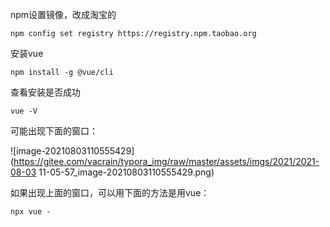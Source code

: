 











npm设置镜像，改成淘宝的

```
npm config set registry https://registry.npm.taobao.org
```



安装vue

```
npm install -g @vue/cli
```





查看安装是否成功

```
vue -V
```

可能出现下面的窗口：

![image-20210803110555429](https://gitee.com/vacrain/typora_img/raw/master/assets/imgs/2021/2021-08-03 11-05-57_image-20210803110555429.png)

如果出现上面的窗口，可以用下面的方法是用vue：

```
npx vue -
```

